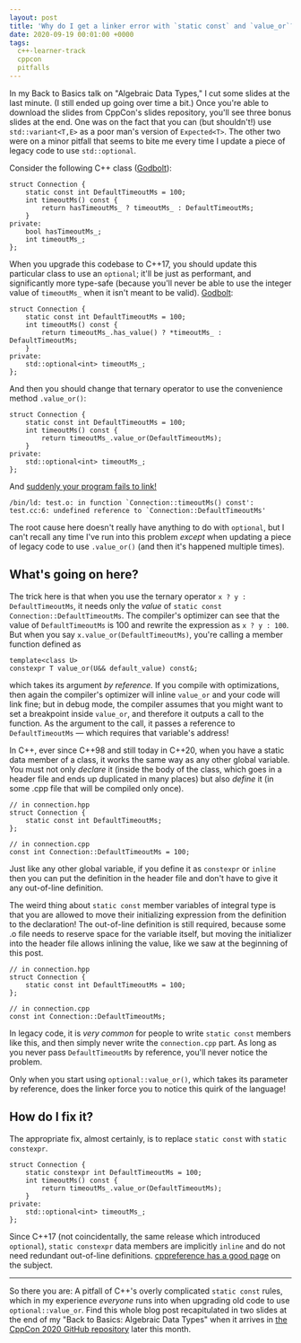 ```yaml
---
layout: post
title: 'Why do I get a linker error with `static const` and `value_or`?'
date: 2020-09-19 00:01:00 +0000
tags:
  c++-learner-track
  cppcon
  pitfalls
---
```


In my Back to Basics talk on "Algebraic Data Types," I cut some slides at the
last minute. (I still ended up going over time a bit.) Once you're able
to download the
slides from CppCon's slides repository, you'll see three bonus slides at the
end. One was on the fact that you can (but shouldn't!) use `std::variant<T,E>` as a poor man's
version of `Expected<T>`. The other two were on a minor pitfall that seems to
bite me every time I update a piece of legacy code to use `std::optional`.

Consider the following C++ class ([Godbolt](https://godbolt.org/z/EEG4o4)):

    struct Connection {
        static const int DefaultTimeoutMs = 100;
        int timeoutMs() const {
            return hasTimeoutMs_ ? timeoutMs_ : DefaultTimeoutMs;
        }
    private:
        bool hasTimeoutMs_;
        int timeoutMs_;
    };

When you upgrade this codebase to C++17, you should update this particular
class to use an `optional`; it'll be just as performant, and significantly
more type-safe (because you'll never be able to use the integer value of `timeoutMs_`
when it isn't meant to be valid). [Godbolt](https://godbolt.org/z/8se47q):

    struct Connection {
        static const int DefaultTimeoutMs = 100;
        int timeoutMs() const {
            return timeoutMs_.has_value() ? *timeoutMs_ : DefaultTimeoutMs;
        }
    private:
        std::optional<int> timeoutMs_;
    };

And then you should change that ternary operator to use the convenience
method `.value_or()`:

    struct Connection {
        static const int DefaultTimeoutMs = 100;
        int timeoutMs() const {
            return timeoutMs_.value_or(DefaultTimeoutMs);
        }
    private:
        std::optional<int> timeoutMs_;
    };

And [suddenly your program fails to link!](https://godbolt.org/z/oqvMr5)

    /bin/ld: test.o: in function `Connection::timeoutMs() const':
    test.cc:6: undefined reference to `Connection::DefaultTimeoutMs'

The root cause here doesn't really have anything to do with `optional`,
but I can't recall any time I've run into this problem _except_ when
updating a piece of legacy code to use `.value_or()` (and then it's happened
multiple times).


## What's going on here?

The trick here is that when you use the ternary operator `x ? y : DefaultTimeoutMs`,
it needs only the _value_ of `static const Connection::DefaultTimeoutMs`. The
compiler's optimizer can see that the value of `DefaultTimeoutMs` is 100 and
rewrite the expression as `x ? y : 100`. But when you say `x.value_or(DefaultTimeoutMs)`,
you're calling a member function defined as

    template<class U>
    constexpr T value_or(U&& default_value) const&;

which takes its argument _by reference._ If you compile with optimizations, then
again the compiler's optimizer will inline `value_or` and your code will link fine;
but in debug mode, the compiler assumes that you might want to set a breakpoint
inside `value_or`, and therefore it outputs a call to the function. As the argument
to the call, it passes a reference to `DefaultTimeoutMs` — which requires that variable's
address!

In C++, ever since C++98 and still today in C++20, when you have a
static data member of a class, it works the same way as any other global variable.
You must not only _declare_ it (inside the body of the class, which goes in a header
file and ends up duplicated in many places) but also _define_ it
(in some .cpp file that will be compiled only once).

    // in connection.hpp
    struct Connection {
        static const int DefaultTimeoutMs;
    };

    // in connection.cpp
    const int Connection::DefaultTimeoutMs = 100;

Just like any other global variable, if you define it as `constexpr`
or `inline` then you can put the definition in the header file and
don't have to give it any out-of-line definition.

The weird thing about `static const` member variables of integral type
is that you are allowed to move their initializing expression from the
definition to the declaration!
The out-of-line definition is still required, because some .o file needs to
reserve space for the variable itself, but moving the initializer into the
header file allows inlining the value, like we saw at the beginning of
this post.

    // in connection.hpp
    struct Connection {
        static const int DefaultTimeoutMs = 100;
    };

    // in connection.cpp
    const int Connection::DefaultTimeoutMs;

In legacy code, it is _very common_ for people to write `static const` members
like this, and then simply never write the `connection.cpp` part. As long as
you never pass `DefaultTimeoutMs` by reference, you'll never notice the
problem.

Only when you start using `optional::value_or()`, which takes its
parameter by reference, does the linker force you to notice this quirk
of the language!


## How do I fix it?

The appropriate fix, almost certainly, is to replace `static const`
with `static constexpr`.

    struct Connection {
        static constexpr int DefaultTimeoutMs = 100;
        int timeoutMs() const {
            return timeoutMs_.value_or(DefaultTimeoutMs);
        }
    private:
        std::optional<int> timeoutMs_;
    };

Since C++17 (not coincidentally, the same release which introduced `optional`),
`static constexpr` data members are implicitly `inline` and do not need
redundant out-of-line definitions.
[cppreference has a good page](https://en.cppreference.com/w/cpp/language/static)
on the subject.

----

So there you are: A pitfall of C++'s overly complicated `static const` rules,
which in my experience _everyone_ runs into when upgrading old code to use
`optional::value_or`. Find this whole blog post recapitulated in two slides
at the end of my "Back to Basics: Algebraic Data Types" when it arrives in
[the CppCon 2020 GitHub repository](https://github.com/CppCon/CppCon2020)
later this month.
